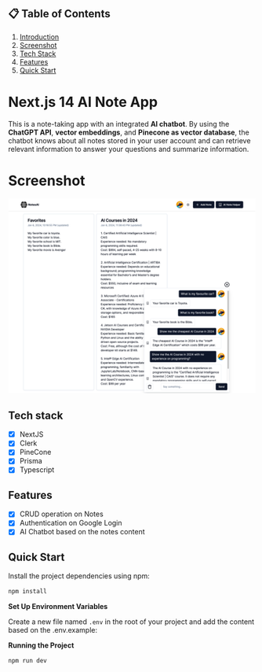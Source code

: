 ## 📋 <a name="table">Table of Contents</a>

1. [Introduction](#introduction)
2. [Screenshot](#screenshot)
3. [Tech Stack](#tech-stack)
4. [Features](#features)
5. [Quick Start](#quick-start)


# Next.js 14 AI Note App

This is a note-taking app with an integrated **AI chatbot**. By using the **ChatGPT API**, **vector embeddings**, and **Pinecone as vector database**, the chatbot knows about all notes stored in your user account and can retrieve relevant information to answer your questions and summarize information.

# Screenshot
![Screenshot](/notesai.png?raw=true "Notes AI Demo")

## Tech stack
- [x] NextJS
- [x] Clerk
- [x] PineCone 
- [x] Prisma
- [x] Typescript

## Features
- [x] CRUD operation on Notes
- [x] Authentication on Google Login
- [x] AI Chatbot based on the notes content

## Quick Start
Install the project dependencies using npm:

```bash
npm install
```

**Set Up Environment Variables**

Create a new file named `.env` in the root of your project and add the content based on the .env.example:


**Running the Project**

```bash
npm run dev
```

